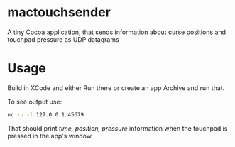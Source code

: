 # mactouchsender
A tiny Cocoa application, that sends information about curse positions and touchpad pressure as UDP datagrams

# Usage

Build in XCode and either Run there or create an app Archive and run that.

To see output use:
```bash
nc -u -l 127.0.0.1 45679
```

That should print *time, position, pressure* information when the touchpad is pressed in the app's window.
